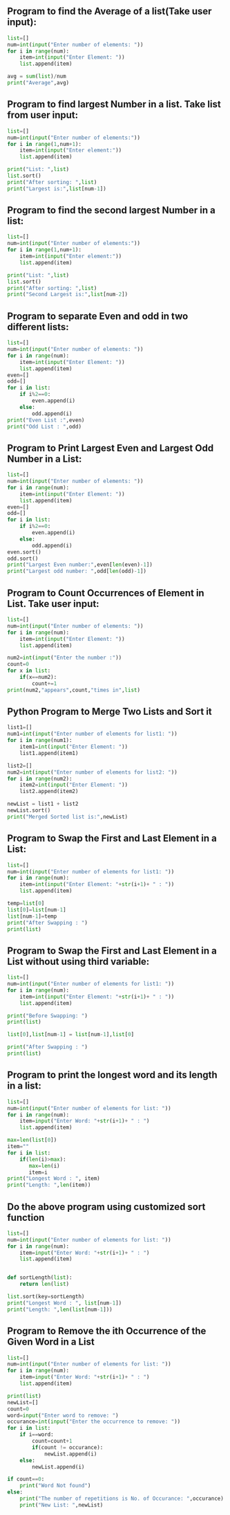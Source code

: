 ## Program to find the Average of a list(Take user input):

```py
list=[]
num=int(input("Enter number of elements: "))
for i in range(num):
    item=int(input("Enter Element: "))
    list.append(item)

avg = sum(list)/num
print("Average",avg)
```

## Program to find largest Number in a list. Take list from user input:

```py
list=[]
num=int(input("Enter number of elements:"))
for i in range(1,num+1):
    item=int(input("Enter element:"))
    list.append(item)

print("List: ",list)
list.sort()
print("After sorting: ",list)
print("Largest is:",list[num-1])
```

## Program to find the second largest Number in a list:

```py
list=[]
num=int(input("Enter number of elements:"))
for i in range(1,num+1):
    item=int(input("Enter element:"))
    list.append(item)

print("List: ",list)
list.sort()
print("After sorting: ",list)
print("Second Largest is:",list[num-2])
```

## Program to separate Even and odd in two different lists:

```py
list=[]
num=int(input("Enter number of elements: "))
for i in range(num):
    item=int(input("Enter Element: "))
    list.append(item)
even=[]
odd=[]
for i in list:
    if i%2==0:
        even.append(i)
    else:
        odd.append(i)
print("Even List :",even)
print("Odd List : ",odd)
```

## Program to Print Largest Even and Largest Odd Number in a List:

```py
list=[]
num=int(input("Enter number of elements: "))
for i in range(num):
    item=int(input("Enter Element: "))
    list.append(item)
even=[]
odd=[]
for i in list:
    if i%2==0:
        even.append(i)
    else:
        odd.append(i)
even.sort()
odd.sort()
print("Largest Even number:",even[len(even)-1])
print("Largest odd number: ",odd[len(odd)-1])

```

## Program to Count Occurrences of Element in List. Take user input:

```py
list=[]
num=int(input("Enter number of elements: "))
for i in range(num):
    item=int(input("Enter Element: "))
    list.append(item)

num2=int(input("Enter the number :"))
count=0
for x in list:
    if(x==num2):
        count+=1
print(num2,"appears",count,"times in",list)

```

## Python Program to Merge Two Lists and Sort it

```py
list1=[]
num1=int(input("Enter number of elements for list1: "))
for i in range(num1):
    item1=int(input("Enter Element: "))
    list1.append(item1)

list2=[]
num2=int(input("Enter number of elements for list2: "))
for i in range(num2):
    item2=int(input("Enter Element: "))
    list2.append(item2)

newList = list1 + list2
newList.sort()
print("Merged Sorted list is:",newList)
```

## Program to Swap the First and Last Element in a List:

```py
list=[]
num=int(input("Enter number of elements for list1: "))
for i in range(num):
    item=int(input("Enter Element: "+str(i+1)+ " : "))
    list.append(item)

temp=list[0]
list[0]=list[num-1]
list[num-1]=temp
print("After Swapping : ")
print(list)
```

## Program to Swap the First and Last Element in a List without using third variable:

```py
list=[]
num=int(input("Enter number of elements for list1: "))
for i in range(num):
    item=int(input("Enter Element: "+str(i+1)+ " : "))
    list.append(item)

print("Before Swapping: ")
print(list)

list[0],list[num-1] = list[num-1],list[0]

print("After Swapping : ")
print(list)
```

## Program to print the longest word and its length in a list:

```py
list=[]
num=int(input("Enter number of elements for list: "))
for i in range(num):
    item=input("Enter Word: "+str(i+1)+ " : ")
    list.append(item)

max=len(list[0])
item=""
for i in list:
    if(len(i)>max):
       max=len(i)
       item=i
print("Longest Word : ", item)
print("Length: ",len(item))
```

## Do the above program using customized sort function

```py
list=[]
num=int(input("Enter number of elements for list: "))
for i in range(num):
    item=input("Enter Word: "+str(i+1)+ " : ")
    list.append(item)


def sortLength(list):
    return len(list)

list.sort(key=sortLength)
print("Longest Word : ", list[num-1])
print("Length: ",len(list[num-1]))
```

## Program to Remove the ith Occurrence of the Given Word in a List

```py
list=[]
num=int(input("Enter number of elements for list: "))
for i in range(num):
    item=input("Enter Word: "+str(i+1)+ " : ")
    list.append(item)

print(list)
newList=[]
count=0
word=input("Enter word to remove: ")
occurance=int(input("Enter the occurrence to remove: "))
for i in list:
    if i==word:
        count=count+1
        if(count != occurance):
            newList.append(i)
    else:
        newList.append(i)

if count==0:
    print("Word Not found")
else:
    print("The number of repetitions is No. of Occurance: ",occurance)
    print("New List: ",newList)

```
